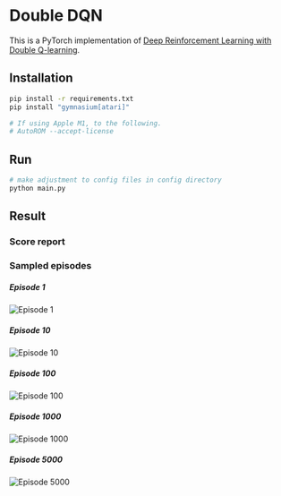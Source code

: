 # Double DQN

This is a PyTorch implementation of [Deep Reinforcement Learning with Double Q-learning](https://arxiv.org/pdf/1509.06461.pdf).


## Installation
```bash
pip install -r requirements.txt
pip install "gymnasium[atari]"

# If using Apple M1, to the following.
# AutoROM --accept-license
```

## Run
```bash
# make adjustment to config files in config directory
python main.py
```

## Result

### Score report

### Sampled episodes
##### Episode 1
![Episode 1](LINK_TO.gif)
##### Episode 10
![Episode 10](LINK_TO.gif)
##### Episode 100
![Episode 100](LINK_TO.gif)
##### Episode 1000
![Episode 1000](LINK_TO.gif)
##### Episode 5000
![Episode 5000](LINK_TO.gif)